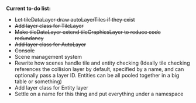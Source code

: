 **Current to-do list:**
- ~~Let tileDataLayer draw autoLayerTiles if they exist~~
- ~~Add layer class for TileLayer~~
- ~~Make tileDataLayer extend tileGraphicsLayer to reduce code redundancy~~
- ~~Add layer class for AutoLayer~~
- ~~Console~~
- Scene management system
- Rewrite how scenes handle tile and entity checking (Ideally tile checking references the collision layer by default, specified by a name, and can optionally pass a layer ID. Entities can be all pooled together in a big table or something)
- Add layer class for Entity layer
- Settle on a name for this thing and put everything under a namespace